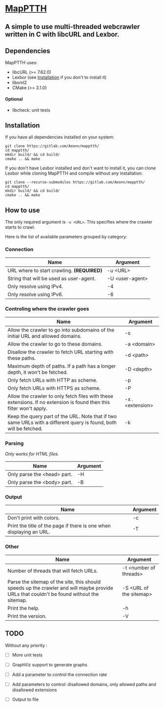 [MapPTTH](https://gitlab.com/Aeonn/mapptth/ "MapPTTH gitlab")
====

A simple to use multi-threaded webcrawler written in C with libcURL and Lexbor.
---

## Dependencies

MapPTTH uses:

- libcURL (>= 7.62.0)
- Lexbor (see [Installation](#installation) if you don't to install it)
- libxml2
- CMake (>= 3.1.0)

#### Optional

- libcheck: unit tests

## Installation

If you have all dependencies installed on your system:

```
git clone https://gitlab.com/Aeonn/mapptth/
cd mapptth/
mkdir build/ && cd build/
cmake .. && make
```

If you don't have Lexbor installed and don't want to install it, you can clone Lexbor while cloning MapPTTH and compile without any installation:

```
git clone --recurse-submodules https://gitlab.com/Aeonn/mapptth/
cd mapptth/
mkdir build/ && cd build/
cmake .. && make
```

## How to use

The only required argument is ```-u <URL>```. This specifies where the crawler starts to crawl.

Here is the list of available parameters grouped by category:

### Connection

| Name | Argument |
| --- | --- |
| URL where to start crawling. __(REQUIRED)__ | -u \<URL> |
| String that will be used as user-agent. | -U \<user-agent> |
| Only resolve using IPv4. | -4 |
| Only resolve using IPv6. | -6 |


### Controling where the crawler goes

| Name | Argument |
| --- | --- |
| Allow the crawler to go into subdomains of the initial URL and allowed domains. | -s |
| Allow the crawler to go to these domains. | -a \<domain> |
| Disallow the crawler to fetch URL starting with these paths. | -d \<path> |
| Maximum depth of paths. If a path has a longer depth, it won't be fetched. | -D \<depth> |
| Only fetch URLs with HTTP as scheme. | -p |
| Only fetch URLs with HTTPS as scheme. | -P |
| Allow the crawler to only fetch files with these extensions. If no extension is found then this filter won't apply. | -x .\<extension> |
| Keep the query part of the URL. Note that if two same URLs with a different query is found, both will be fetched. | -k |


### Parsing

_Only works for HTML files._

| Name | Argument |
| --- | --- |
| Only parse the \<head> part. | -H |
| Only parse the \<body> part. | -B |


### Output

| Name | Argument |
| --- | --- |
| Don't print with colors. | -c |
| Print the title of the page if there is one when displaying an URL. | -T |


### Other

| Name | Argument |
| --- | --- |
| Number of threads that will fetch URLs. | -t \<number of threads> |
| Parse the sitemap of the site, this should speeds up the crawler and will maybe provide URLs that couldn't be found without the sitemap. | -S \<URL of the sitemap> |
| Print the help. | -h |
| Print the version. | -V |


## TODO

Without any priority :

- [ ] More unit tests

- [ ] GraphViz support to generate graphs

- [ ] Add a parameter to control the connection rate

- [ ] Add parameters to control: disallowed domains, only allowed paths and disallowed extensions

- [ ] Output to file
